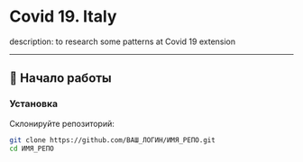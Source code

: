 # Covid 19. Italy

description:
to research some patterns at Covid 19 extension

---

## 🚀 Начало работы

### Установка
Склонируйте репозиторий:
```bash
git clone https://github.com/ВАШ_ЛОГИН/ИМЯ_РЕПО.git
cd ИМЯ_РЕПО
